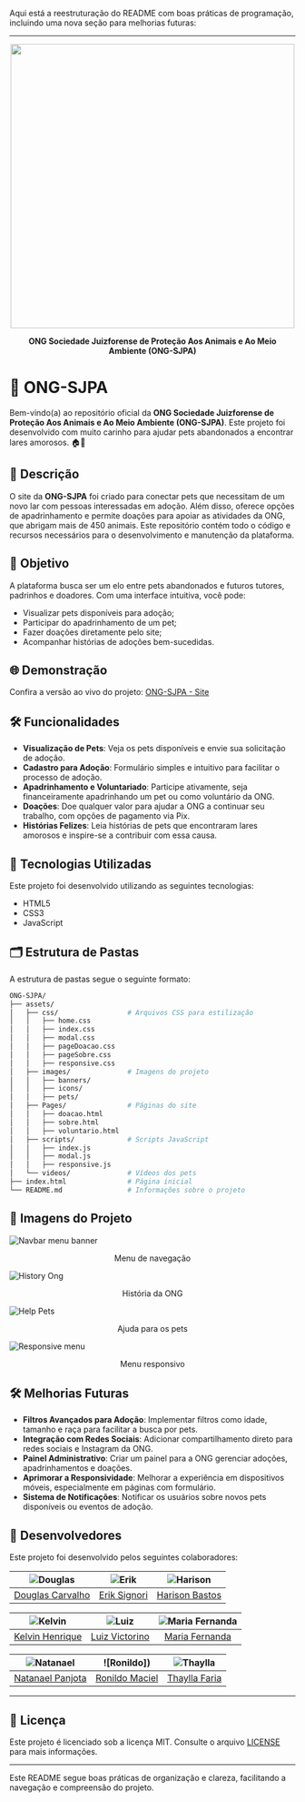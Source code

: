 Aqui está a reestruturação do README com boas práticas de programação, incluindo uma nova seção para melhorias futuras:

---

<p align="center">
    <img src="./assets/images/icons/logo-ong.webp" width="500">
</p>
<p align="center"><strong>ONG Sociedade Juizforense de Proteção Aos Animais e Ao Meio Ambiente (ONG-SJPA)</strong></p>

# 🐾 ONG-SJPA

Bem-vindo(a) ao repositório oficial da **ONG Sociedade Juizforense de Proteção Aos Animais e Ao Meio Ambiente (ONG-SJPA)**. Este projeto foi desenvolvido com muito carinho para ajudar pets abandonados a encontrar lares amorosos. 🏠💛

## 📄 Descrição

O site da **ONG-SJPA** foi criado para conectar pets que necessitam de um novo lar com pessoas interessadas em adoção. Além disso, oferece opções de apadrinhamento e permite doações para apoiar as atividades da ONG, que abrigam mais de 450 animais. Este repositório contém todo o código e recursos necessários para o desenvolvimento e manutenção da plataforma.

## 🎯 Objetivo

A plataforma busca ser um elo entre pets abandonados e futuros tutores, padrinhos e doadores. Com uma interface intuitiva, você pode:
- Visualizar pets disponíveis para adoção;
- Participar do apadrinhamento de um pet;
- Fazer doações diretamente pelo site;
- Acompanhar histórias de adoções bem-sucedidas.

## 🌐 Demonstração

Confira a versão ao vivo do projeto: [ONG-SJPA - Site](https://luizvictorino.github.io/ONG-SJPA/)

## 🛠️ Funcionalidades

- **Visualização de Pets**: Veja os pets disponíveis e envie sua solicitação de adoção.
- **Cadastro para Adoção**: Formulário simples e intuitivo para facilitar o processo de adoção.
- **Apadrinhamento e Voluntariado**: Participe ativamente, seja financeiramente apadrinhando um pet ou como voluntário da ONG.
- **Doações**: Doe qualquer valor para ajudar a ONG a continuar seu trabalho, com opções de pagamento via Pix.
- **Histórias Felizes**: Leia histórias de pets que encontraram lares amorosos e inspire-se a contribuir com essa causa.

## 🚀 Tecnologias Utilizadas

Este projeto foi desenvolvido utilizando as seguintes tecnologias:

- HTML5
- CSS3
- JavaScript

## 🗂️ Estrutura de Pastas

A estrutura de pastas segue o seguinte formato:

```bash
ONG-SJPA/
├── assets/
│   ├── css/                 # Arquivos CSS para estilização
│   │   ├── home.css
│   │   ├── index.css
│   │   ├── modal.css
│   │   ├── pageDoacao.css
│   │   ├── pageSobre.css
│   │   ├── responsive.css
│   ├── images/              # Imagens do projeto
│   │   ├── banners/
│   │   ├── icons/
│   │   ├── pets/
│   ├── Pages/               # Páginas do site
│   │   ├── doacao.html
│   │   ├── sobre.html
│   │   ├── voluntario.html
│   ├── scripts/             # Scripts JavaScript
│   │   ├── index.js
│   │   ├── modal.js
│   │   ├── responsive.js
│   └── videos/              # Vídeos dos pets
├── index.html               # Página inicial
└── README.md                # Informações sobre o projeto
```

## 📸 Imagens do Projeto

![Navbar menu banner](./assets/images/Project/homePage-inicio.png)
<p align="center">Menu de navegação</p>

![History Ong](./assets/images/Project/homePage-histotia.png)
<p align="center">História da ONG</p>

![Help Pets](./assets/images/Project/homePage-ajuda.png)
<p align="center">Ajuda para os pets</p>

![Responsive menu](./assets/images/Project/menu-responsive.png)
<p align="center">Menu responsivo</p>

## 🛠️ Melhorias Futuras

- **Filtros Avançados para Adoção**: Implementar filtros como idade, tamanho e raça para facilitar a busca por pets.
- **Integração com Redes Sociais**: Adicionar compartilhamento direto para redes sociais e Instagram da ONG.
- **Painel Administrativo**: Criar um painel para a ONG gerenciar adoções, apadrinhamentos e doações.
- **Aprimorar a Responsividade**: Melhorar a experiência em dispositivos móveis, especialmente em páginas com formulário.
- **Sistema de Notificações**: Notificar os usuários sobre novos pets disponíveis ou eventos de adoção.

## 👥 Desenvolvedores

Este projeto foi desenvolvido pelos seguintes colaboradores:

| ![Douglas](https://avatars.githubusercontent.com/u/174968110?v=4) | ![Erik](https://avatars.githubusercontent.com/u/88802835?v=4) | ![Harison](https://avatars.githubusercontent.com/u/135364540?v=4) |
| :---: | :---: | :---: |
| [Douglas Carvalho](https://github.com/d0ug1as-dev) | [Erik Signori](https://github.com/erik-sig) | [Harison Bastos](https://github.com/Bastos2894) |

| ![Kelvin](https://avatars.githubusercontent.com/u/107269203?v=4) | ![Luiz](https://avatars.githubusercontent.com/u/133029852?v=4) | ![Maria Fernanda](https://avatars.githubusercontent.com/u/123955719?v=4) |
| :---: | :---: | :---: |
| [Kelvin Henrique](https://github.com/KelBaker) | [Luiz Victorino](https://github.com/luizvictorino) | [Maria Fernanda](https://github.com/NandaMelooo) |

| ![Natanael](https://avatars.githubusercontent.com/u/161660708?v=4) | ![Ronildo]) | ![Thaylla](https://avatars.githubusercontent.com/u/167567044?v=4) |
| :---: | :---: | :---: |
| [Natanael Panjota](https://github.com/NatanPantoja) | [Ronildo Maciel](https://github.com/RonildoMaciel456) | [Thaylla Faria](https://github.com/TataFaria) |

---

## 📄 Licença

Este projeto é licenciado sob a licença MIT. Consulte o arquivo [LICENSE](./LICENSE) para mais informações.

---

Este README segue boas práticas de organização e clareza, facilitando a navegação e compreensão do projeto.